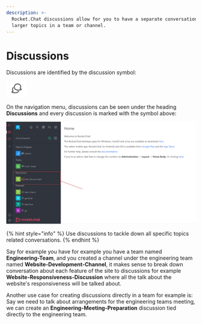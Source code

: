 ```yaml
---
description: >-
  Rocket.Chat discussions allow for you to have a separate conversation of
  larger topics in a team or channel.
---
```


# Discussions

Discussions are identified by the discussion symbol:

![](<../../../.gitbook/assets/image (635).png>)

On the navigation menu, discussions can be seen under the heading **Discussions** and every discussion is marked with the symbol above:

![](<../../../.gitbook/assets/image (670).png>)

{% hint style="info" %}
Use discussions to tackle down all specific topics related conversations.
{% endhint %}

Say for example you have for example you have a team named **Engineering-Team**, and you created a channel under the engineering team named **Website-Development-Channel**, it makes sense to break down conversation about each feature of the site to discussions for example  **Website-Responsiveness-Discussion** where all the talk about the website's responsiveness will be talked about.

Another use case for creating discussions directly in a team for example is: Say we need to talk about arrangements for the engineering teams meeting, we can create an **Engineering-Meeting-Preparation** discussion tied directly to the engineering team.&#x20;

